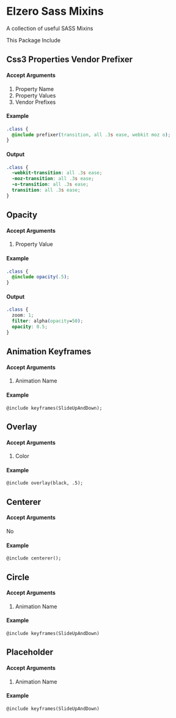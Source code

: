 # Elzero Sass Mixins
A collection of useful SASS Mixins

This Package Include

## Css3 Properties Vendor Prefixer

#### Accept Arguments 

1. Property Name
2. Property Values
3. Vendor Prefixes

#### Example

```css
.class {
  @include prefixer(transition, all .3s ease, webkit moz o);
}
 ```
#### Output

```css
.class {
  -webkit-transition: all .3s ease;
  -moz-transition: all .3s ease;
  -o-transition: all .3s ease;
  transition: all .3s ease;
}
 ```

## Opacity

#### Accept Arguments 

1. Property Value

#### Example

```css
.class {
  @include opacity(.5);
}
```

#### Output

```css
.class {
  zoom: 1;
  filter: alpha(opacity=50);
  opacity: 0.5;
}
 ```

## Animation Keyframes

#### Accept Arguments 

1. Animation Name

#### Example

`@include keyframes(SlideUpAndDown);`

## Overlay

#### Accept Arguments 

1. Color

#### Example

`@include overlay(black, .5);`

## Centerer

#### Accept Arguments 

No

#### Example

`@include centerer();`

## Circle

#### Accept Arguments 

1. Animation Name

#### Example

`@include keyframes(SlideUpAndDown)`

## Placeholder

#### Accept Arguments 

1. Animation Name

#### Example

`@include keyframes(SlideUpAndDown)`
